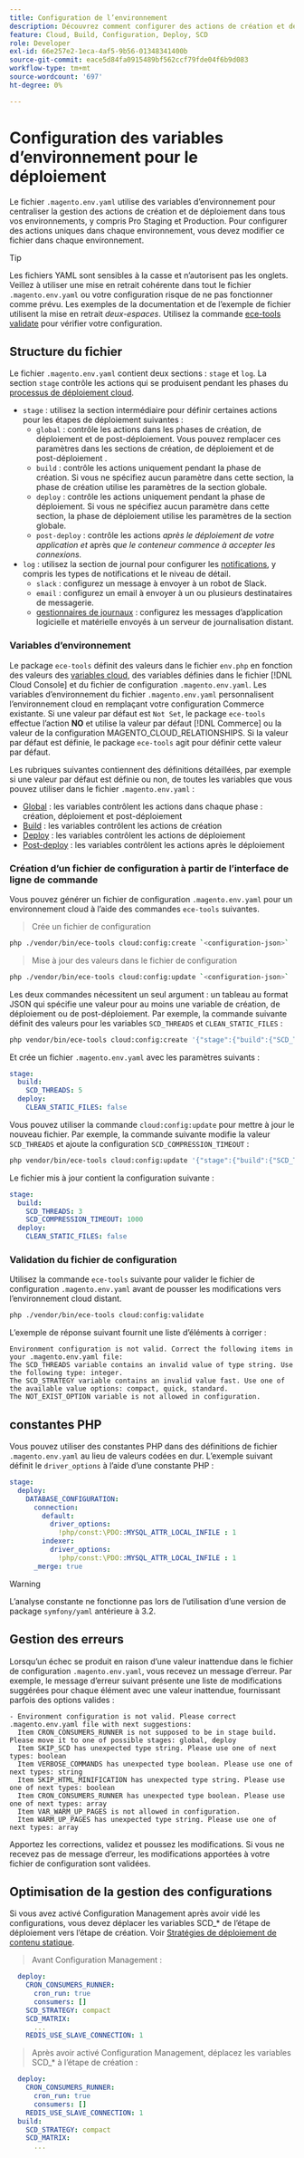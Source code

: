 ```yaml
---
title: Configuration de l’environnement
description: Découvrez comment configurer des actions de création et de déploiement sur toutes les Commerce dans les environnements d’infrastructure cloud, y compris Pro Staging et Production, à l’aide de variables d’environnement.
feature: Cloud, Build, Configuration, Deploy, SCD
role: Developer
exl-id: 66e257e2-1eca-4af5-9b56-01348341400b
source-git-commit: eace5d84fa0915489bf562ccf79fde04f6b9d083
workflow-type: tm+mt
source-wordcount: '697'
ht-degree: 0%

---
```


# Configuration des variables d’environnement pour le déploiement

Le fichier `.magento.env.yaml` utilise des variables d’environnement pour centraliser la gestion des actions de création et de déploiement dans tous vos environnements, y compris Pro Staging et Production. Pour configurer des actions uniques dans chaque environnement, vous devez modifier ce fichier dans chaque environnement.

>[!TIP]
>
>Les fichiers YAML sont sensibles à la casse et n’autorisent pas les onglets. Veillez à utiliser une mise en retrait cohérente dans tout le fichier `.magento.env.yaml` ou votre configuration risque de ne pas fonctionner comme prévu. Les exemples de la documentation et de l’exemple de fichier utilisent la mise en retrait _deux-espaces_. Utilisez la commande [ece-tools validate](#validate-configuration-file) pour vérifier votre configuration.

## Structure du fichier

Le fichier `.magento.env.yaml` contient deux sections : `stage` et `log`. La section `stage` contrôle les actions qui se produisent pendant les phases du [processus de déploiement cloud](../deploy/process.md).

- `stage` : utilisez la section intermédiaire pour définir certaines actions pour les étapes de déploiement suivantes :
   - `global` : contrôle les actions dans les phases de création, de déploiement et de post-déploiement. Vous pouvez remplacer ces paramètres dans les sections de création, de déploiement et de post-déploiement .
   - `build` : contrôle les actions uniquement pendant la phase de création. Si vous ne spécifiez aucun paramètre dans cette section, la phase de création utilise les paramètres de la section globale.
   - `deploy` : contrôle les actions uniquement pendant la phase de déploiement. Si vous ne spécifiez aucun paramètre dans cette section, la phase de déploiement utilise les paramètres de la section globale.
   - `post-deploy` : contrôle les actions _après le déploiement de votre application et_ après _que le conteneur commence à accepter les connexions._
- `log` : utilisez la section de journal pour configurer les [notifications](set-up-notifications.md), y compris les types de notifications et le niveau de détail.
   - `slack` : configurez un message à envoyer à un robot de Slack.
   - `email` : configurez un email à envoyer à un ou plusieurs destinataires de messagerie.
   - [gestionnaires de journaux](log-handlers.md) : configurez les messages d’application logicielle et matérielle envoyés à un serveur de journalisation distant.

### Variables d’environnement

Le package `ece-tools` définit des valeurs dans le fichier `env.php` en fonction des valeurs des [variables cloud](variables-cloud.md), des variables définies dans le fichier [!DNL Cloud Console] et du fichier de configuration `.magento.env.yaml`. Les variables d’environnement du fichier `.magento.env.yaml` personnalisent l’environnement cloud en remplaçant votre configuration Commerce existante. Si une valeur par défaut est `Not Set`, le package `ece-tools` effectue l’action **NO** et utilise la valeur par défaut [!DNL Commerce] ou la valeur de la configuration MAGENTO_CLOUD_RELATIONSHIPS. Si la valeur par défaut est définie, le package `ece-tools` agit pour définir cette valeur par défaut.

Les rubriques suivantes contiennent des définitions détaillées, par exemple si une valeur par défaut est définie ou non, de toutes les variables que vous pouvez utiliser dans le fichier `.magento.env.yaml` :

- [Global](variables-global.md) : les variables contrôlent les actions dans chaque phase : création, déploiement et post-déploiement
- [Build](variables-build.md) : les variables contrôlent les actions de création
- [Deploy](variables-deploy.md) : les variables contrôlent les actions de déploiement
- [Post-deploy](variables-post-deploy.md) : les variables contrôlent les actions après le déploiement

### Création d’un fichier de configuration à partir de l’interface de ligne de commande

Vous pouvez générer un fichier de configuration `.magento.env.yaml` pour un environnement cloud à l’aide des commandes `ece-tools` suivantes.

>Crée un fichier de configuration

```bash
php ./vendor/bin/ece-tools cloud:config:create `<configuration-json>`
```

>Mise à jour des valeurs dans le fichier de configuration

```bash
php ./vendor/bin/ece-tools cloud:config:update `<configuration-json>`
```

Les deux commandes nécessitent un seul argument : un tableau au format JSON qui spécifie une valeur pour au moins une variable de création, de déploiement ou de post-déploiement. Par exemple, la commande suivante définit des valeurs pour les variables `SCD_THREADS` et `CLEAN_STATIC_FILES` :

```bash
php vendor/bin/ece-tools cloud:config:create '{"stage":{"build":{"SCD_THREADS":5}, "deploy":{"CLEAN_STATIC_FILES":false}}}'
```

Et crée un fichier `.magento.env.yaml` avec les paramètres suivants :

```yaml
stage:
  build:
    SCD_THREADS: 5
  deploy:
    CLEAN_STATIC_FILES: false
```

Vous pouvez utiliser la commande `cloud:config:update` pour mettre à jour le nouveau fichier. Par exemple, la commande suivante modifie la valeur `SCD_THREADS` et ajoute la configuration `SCD_COMPRESSION_TIMEOUT` :

```bash
php vendor/bin/ece-tools cloud:config:update '{"stage":{"build":{"SCD_THREADS":3, "SCD_COMPRESSION_TIMEOUT":1000}}}'
```

Le fichier mis à jour contient la configuration suivante :

```yaml
stage:
  build:
    SCD_THREADS: 3
    SCD_COMPRESSION_TIMEOUT: 1000
  deploy:
    CLEAN_STATIC_FILES: false
```

### Validation du fichier de configuration

Utilisez la commande `ece-tools` suivante pour valider le fichier de configuration `.magento.env.yaml` avant de pousser les modifications vers l’environnement cloud distant.

```bash
php ./vendor/bin/ece-tools cloud:config:validate
```

L’exemple de réponse suivant fournit une liste d’éléments à corriger :

```terminal
Environment configuration is not valid. Correct the following items in your .magento.env.yaml file:
The SCD_THREADS variable contains an invalid value of type string. Use the following type: integer.
The SCD_STRATEGY variable contains an invalid value fast. Use one of the available value options: compact, quick, standard.
The NOT_EXIST_OPTION variable is not allowed in configuration.
```

## constantes PHP

Vous pouvez utiliser des constantes PHP dans des définitions de fichier `.magento.env.yaml` au lieu de valeurs codées en dur. L’exemple suivant définit le `driver_options` à l’aide d’une constante PHP :

```yaml
stage:
  deploy:
    DATABASE_CONFIGURATION:
      connection:
        default:
          driver_options:
            !php/const:\PDO::MYSQL_ATTR_LOCAL_INFILE : 1
        indexer:
          driver_options:
            !php/const:\PDO::MYSQL_ATTR_LOCAL_INFILE : 1
      _merge: true
```

>[!WARNING]
>
>L’analyse constante ne fonctionne pas lors de l’utilisation d’une version de package `symfony/yaml` antérieure à 3.2.

## Gestion des erreurs

Lorsqu’un échec se produit en raison d’une valeur inattendue dans le fichier de configuration `.magento.env.yaml`, vous recevez un message d’erreur. Par exemple, le message d’erreur suivant présente une liste de modifications suggérées pour chaque élément avec une valeur inattendue, fournissant parfois des options valides :

```terminal
- Environment configuration is not valid. Please correct .magento.env.yaml file with next suggestions:
  Item CRON_CONSUMERS_RUNNER is not supposed to be in stage build. Please move it to one of possible stages: global, deploy
  Item SKIP_SCD has unexpected type string. Please use one of next types: boolean
  Item VERBOSE_COMMANDS has unexpected type boolean. Please use one of next types: string
  Item SKIP_HTML_MINIFICATION has unexpected type string. Please use one of next types: boolean
  Item CRON_CONSUMERS_RUNNER has unexpected type boolean. Please use one of next types: array
  Item VAR_WARM_UP_PAGES is not allowed in configuration.
  Item WARM_UP_PAGES has unexpected type string. Please use one of next types: array
```

Apportez les corrections, validez et poussez les modifications. Si vous ne recevez pas de message d’erreur, les modifications apportées à votre fichier de configuration sont validées.

## Optimisation de la gestion des configurations

Si vous avez activé Configuration Management après avoir vidé les configurations, vous devez déplacer les variables SCD_* de l’étape de déploiement vers l’étape de création. Voir [Stratégies de déploiement de contenu statique](../deploy/static-content.md).

>Avant Configuration Management :

```yaml
  deploy:
    CRON_CONSUMERS_RUNNER:
      cron_run: true
      consumers: []
    SCD_STRATEGY: compact
    SCD_MATRIX:
      ...
    REDIS_USE_SLAVE_CONNECTION: 1
```

>Après avoir activé Configuration Management, déplacez les variables SCD_* à l’étape de création :

```yaml
  deploy:
    CRON_CONSUMERS_RUNNER:
      cron_run: true
      consumers: []
    REDIS_USE_SLAVE_CONNECTION: 1
  build:
    SCD_STRATEGY: compact
    SCD_MATRIX:
      ...
```

